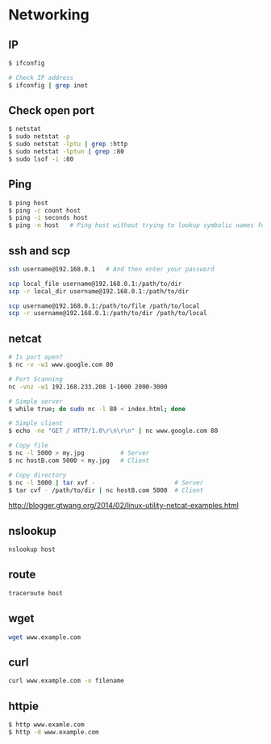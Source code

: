 # Networking

## IP
```sh
$ ifconfig

# Check IP address
$ ifconfig | grep inet
```
## Check open port

```sh
$ netstat
$ sudo netstat -p
$ sudo netstat -lptu | grep :http
$ sudo netstat -lptun | grep :80
$ sudo lsof -i :80
```

## Ping
```sh
$ ping host
$ ping -c count host
$ ping -i seconds host
$ ping -n host   # Ping host without trying to lookup symbolic names for addresses.
```

## ssh and scp
```sh
ssh username@192.168.0.1   # And then enter your password

scp local_file username@192.168.0.1:/path/to/dir
scp -r local_dir username@192.168.0.1:/path/to/dir

scp username@192.168.0.1:/path/to/file /path/to/local
scp -r username@192.168.0.1:/path/to/dir /path/to/local
```

## netcat
```sh
# Is port open?
$ nc -v -w1 www.google.com 80

# Port Scanning
nc -vnz -w1 192.168.233.208 1-1000 2000-3000

# Simple server
$ while true; do sudo nc -l 80 < index.html; done

# Simple client
$ echo -ne "GET / HTTP/1.0\r\n\r\n" | nc www.google.com 80

# Copy file
$ nc -l 5000 > my.jpg          # Server
$ nc hostB.com 5000 < my.jpg   # Client

# Copy directory
$ nc -l 5000 | tar xvf -                      # Server
$ tar cvf - /path/to/dir | nc hostB.com 5000  # Client
```
http://blogger.gtwang.org/2014/02/linux-utility-netcat-examples.html

## nslookup
```sh
nslookup host
```

## route
```sh
traceroute host
```

## wget
```sh
wget www.example.com
```

## curl
```sh
curl www.example.com -o filename
```

## httpie
```sh
$ http www.examle.com
$ http -d www.example.com
```
